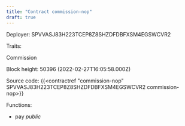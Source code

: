 ```yaml
---
title: "Contract commission-nop"
draft: true
---
```

Deployer: SPVVASJ83H223TCEP8Z8SHZDFDBFXSM4EGSWCVR2

Traits:
 
Commission


Block height: 50396 (2022-02-27T16:05:58.000Z)

Source code: {{<contractref "commission-nop" SPVVASJ83H223TCEP8Z8SHZDFDBFXSM4EGSWCVR2 commission-nop>}}

Functions:

* pay _public_
